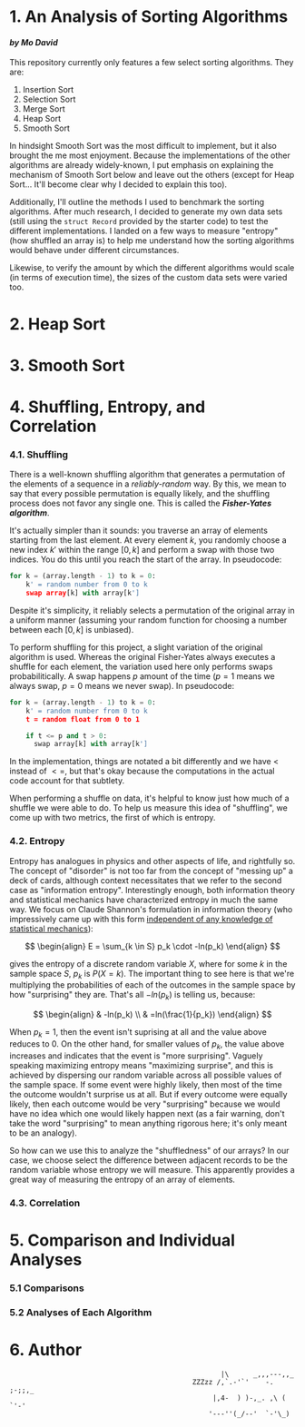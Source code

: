 # 1. An Analysis of Sorting Algorithms
#### *by Mo David*

This repository currently only features a few select sorting algorithms. They are:

1. Insertion Sort
2. Selection Sort
3. Merge Sort
4. Heap Sort
5. Smooth Sort

In hindsight Smooth Sort was the most difficult to implement, but it also brought the me most enjoyment. Because the implementations of the other algorithms are already widely-known, I put emphasis on explaining the mechanism of Smooth Sort below and leave out the others (except for Heap Sort... It'll become clear why I decided to explain this too).

Additionally, I'll outline the methods I used to benchmark the sorting algorithms. After much research, I decided to generate my own data sets (still using the `struct Record` provided by the starter code) to test the different implementations. I landed on a few ways to measure "entropy" (how shuffled an array is) to help me understand how the sorting algorithms would behave under different circumstances.

Likewise, to verify the amount by which the different algorithms would scale (in terms of execution time), the sizes of the custom data sets were varied too.

# 2. Heap Sort

# 3. Smooth Sort

# 4. Shuffling, Entropy, and Correlation

### 4.1. Shuffling

There is a well-known shuffling algorithm that generates a permutation of the elements of a sequence in a *reliably-random* way. By this, we mean to say that every possible permutation is equally likely, and the shuffling process does not favor any single one. This is called the ***Fisher-Yates algorithm***.

It's actually simpler than it sounds: you traverse an array of elements starting from the last element. At every element $k$, you randomly choose a new index $k'$ within the range $[0, k]$ and perform a swap with those two indices. You do this until you reach the start of the array. In pseudocode:

```Python
for k = (array.length - 1) to k = 0:
    k' = random number from 0 to k
    swap array[k] with array[k']
```

Despite it's simplicity, it reliably selects a permutation of the original array in a uniform manner (assuming your random function for choosing a number between each $[0, k]$ is unbiased).

To perform shuffling for this project, a slight variation of the original algorithm is used. Whereas the original Fisher-Yates always executes a shuffle for each element, the variation used here only performs swaps probabilitically. A swap happens $p$ amount of the time ($p=1$ means we always swap, $p=0$ means we never swap). In pseudocode:

```Python
for k = (array.length - 1) to k = 0:
    k' = random number from 0 to k
    t = random float from 0 to 1

    if t <= p and t > 0:
      swap array[k] with array[k']
```

In the implementation, things are notated a bit differently and we have $<$ instead of $<=$, but that's okay because the computations in the actual code account for that subtlety.

When performing a shuffle on data, it's helpful to know just how much of a shuffle we were able to do. To help us measure this idea of "shuffling", we come up with two metrics, the first of which is entropy.

### 4.2. Entropy

Entropy has analogues in physics and other aspects of life, and rightfully so. The concept of "disorder" is not too far from the concept of "messing up" a deck of cards, although context necessitates that we refer to the second case as "information entropy". Interestingly enough, both information theory and statistical mechanics have characterized entropy in much the same way. We focus on Claude Shannon's formulation in information theory (who impressively came up with this form [independent of any knowledge of statistical mechanics](https://mathoverflow.net/questions/403036/john-von-neumanns-remark-on-entropy)):

$$
\begin{align}
E = \sum_{k \in S} p_k \cdot -ln(p_k)
\end{align}
$$

gives the entropy of a discrete random variable $X$, where for some $k$ in the sample space $S$, $p_k$ is $P(X=k)$. The important thing to see here is that we're multiplying the probabilities of each of the outcomes in the sample space by how "surprising" they are. That's all $-ln(p_k)$ is telling us, because:

$$
\begin{align}
& -ln(p_k) \\
& =ln(\frac{1}{p_k})
\end{align}
$$

When $p_k=1$, then the event isn't suprising at all and the value above reduces to $0$. On the other hand, for smaller values of $p_k$, the value above increases and indicates that the event is "more surprising". Vaguely speaking maximizing entropy means "maximizing surprise", and this is achieved by dispersing our random variable across all possible values of the sample space. If some event were highly likely, then most of the time the outcome wouldn't surprise us at all. But if every outcome were equally likely, then each outcome would be very "surprising" because we would have no idea which one would likely happen next (as a fair warning, don't take the word "surprising" to mean anything rigorous here; it's only meant to be an analogy).

So how can we use this to analyze the "shuffledness" of our arrays? In our case, we choose select the difference between adjacent records to be the random variable whose entropy we will measure. This apparently provides a great way of measuring the entropy of an array of elements.

<!--! continue this part and explain better  -->

### 4.3. Correlation

# 5. Comparison and Individual Analyses

### 5.1 Comparisons

### 5.2 Analyses of Each Algorithm

# 6. Author

```
                                                    |\      _,,,---,,_
                                             ZZZzz /,`.-'`'    -.  ;-;;,_
                                                  |,4-  ) )-,_. ,\ (  `'-'
                                                 '---''(_/--'  `-'\_)
```